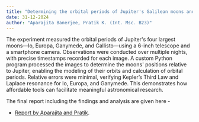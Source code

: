 ```yaml
---
title: "Determining the orbital periods of Jupiter's Galilean moons and verifying Kepler's 3rd law using a smartphone and the 6-inch telescope"
date: 31-12-2024
author: "Aparajita Banerjee, Pratik K. (Int. Msc. B23)"
---
```


The experiment measured the orbital periods of Jupiter's four largest moons—Io, Europa, Ganymede, and Callisto—using a 6-inch telescope and a smartphone camera. Observations were conducted over multiple nights, with precise timestamps recorded for each image. A custom Python program processed the images to determine the moons' positions relative to Jupiter, enabling the modeling of their orbits and calculation of orbital periods. Relative errors were minimal, verifying Kepler’s Third Law and Laplace resonance for Io, Europa, and Ganymede. This demonstrates how affordable tools can facilitate meaningful astronomical research.

The final report including the findings and analysis are given here - 
- [Report by Aparajita and Pratik](/posts/Jupiter_moon_experiment_with_phone.pdf).
